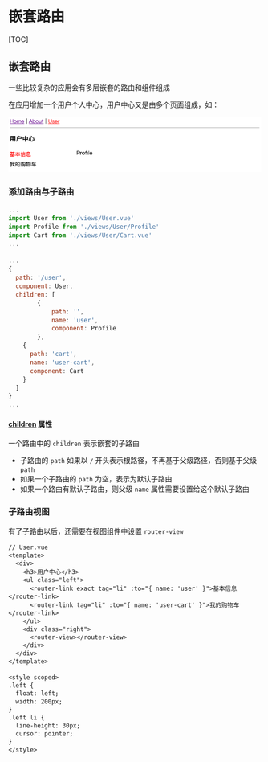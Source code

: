 # 嵌套路由

[TOC]

## 嵌套路由

一些比较复杂的应用会有多层嵌套的路由和组件组成

在应用增加一个用户个人中心，用户中心又是由多个页面组成，如：

![image-20190813144811522](assets/vue-router-usercenter.png)

### 添加路由与子路由

```javascript
...
import User from './views/User.vue'
import Profile from './views/User/Profile'
import Cart from './views/User/Cart.vue'
...

...
{
  path: '/user',
  component: User,
  children: [
		{
			path: '',
			name: 'user',
			component: Profile
		},
    {
      path: 'cart',
      name: 'user-cart',
      component: Cart
    }
  ]
}
...
```

#### <u>children</u> 属性

一个路由中的 `children` 表示嵌套的子路由

- 子路由的 `path` 如果以 `/` 开头表示根路径，不再基于父级路径，否则基于父级 `path`
- 如果一个子路由的 `path` 为空，表示为默认子路由
- 如果一个路由有默认子路由，则父级 `name` 属性需要设置给这个默认子路由

### 子路由视图

有了子路由以后，还需要在视图组件中设置 `router-view`

```vue
// User.vue
<template>
  <div>
    <h3>用户中心</h3>
    <ul class="left">
      <router-link exact tag="li" :to="{ name: 'user' }">基本信息</router-link>
      <router-link tag="li" :to="{ name: 'user-cart' }">我的购物车</router-link>
    </ul>
    <div class="right">
      <router-view></router-view>
    </div>
  </div>
</template>

<style scoped>
.left {
  float: left;
  width: 200px;
}
.left li {
  line-height: 30px;
  cursor: pointer;
}
</style>
```
